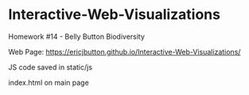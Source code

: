 # Interactive-Web-Visualizations
Homework #14 - Belly Button Biodiversity

Web Page: https://ericjbutton.github.io/Interactive-Web-Visualizations/ 

JS code saved in static/js

index.html on main page

